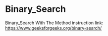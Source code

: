 # Binary_Search
Binary_Search With The Method instruction link: https://www.geeksforgeeks.org/binary-search/
